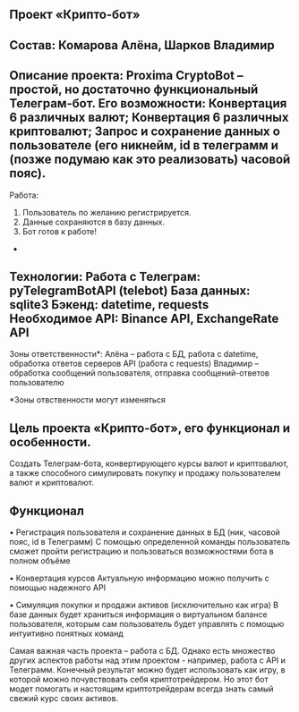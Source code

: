 Проект «Крипто-бот»
-
Состав: Комарова Алёна, Шарков Владимир
-
Описание проекта: Proxima CryptoBot – простой, но достаточно функциональный Телеграм-бот. Его возможности:
Конвертация 6 различных валют;
Конвертация 6 различных криптовалют;
Запрос и сохранение данных о пользователе (его никнейм, id в телеграмм и (позже подумаю как это реализовать) часовой пояс).
-
Работа:  
1) Пользователь по желанию регистрируется.
2) Данные сохраняются в базу данных.
3) Бот готов к работе!
-
Технологии:
Работа с Телеграм: pyTelegramBotAPI (telebot)
База данных: sqlite3
Бэкенд: datetime, requests
Необходимое API: Binance API, ExchangeRate API
-
Зоны ответственности*: 
Алёна – работа с БД, работа с datetime, обработка ответов серверов API (работа с requests)
Владимир – обработка сообщений пользователя, отправка сообщений-ответов пользователю 



*Зоны отвственности могут изменяться


Цель проекта «Крипто-бот», его функционал и особенности.
-
Создать Телеграм-бота, конвертирующего курсы валют и криптовалют, а также способного симулировать покупку и продажу пользователем валют и криптовалют. 

Функционал
-
•	Регистрация пользователя и сохранение данных в БД (ник, часовой пояс, id в Телеграмм)
С помощью определенной команды пользователь сможет пройти регистрацию и пользоваться возможностями бота в полном объёме

•	Конвертация курсов
Актуальную информацию можно получить с помощью надежного API

•	Симуляция покупки и продажи активов (исключительно как игра)
В базе данных будет храниться информация о виртуальном балансе пользователя, которым сам пользователь будет управлять с помощью интуитивно понятных команд

Самая важная часть проекта – работа с БД. Однако есть множество других аспектов работы над этим проектом - например, работа с API и Телеграмм. 
Конечный результат можно будет использовать как игру, в которой можно почувствовать себя криптотрейдером. Но этот бот модет помогать и настоящим криптотрейдерам всегда знать самый свежий курс своих активов.

